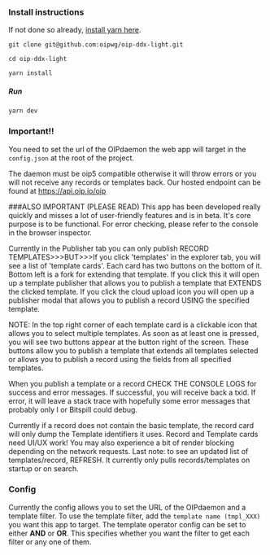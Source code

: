 ### Install instructions

If not done so already, [install yarn here](https://yarnpkg.com/en/docs/install#debian-stable).

`git clone git@github.com:oipwg/oip-ddx-light.git`

`cd oip-ddx-light`

`yarn install`

##### Run

`yarn dev`


### Important!!
You need to set the url of the OIPdaemon the web app will target in the `config.json` at the root
of the project.

The daemon must be oip5 compatible otherwise it will throw errors or you will not receive any records
or templates back. Our hosted endpoint can be found at https://api.oip.io/oip

###ALSO IMPORTANT (PLEASE READ)
This app has been developed really quickly and misses a lot of user-friendly features and is in beta. It's core purpose is 
to be functional. For error checking, please refer to the console in the browser inspector.

Currently in the Publisher tab you can only publish RECORD TEMPLATES>>>BUT>>>If you click 'templates' in
the explorer tab, you will see a list of 'template cards'. Each card has two buttons on the bottom of it. Bottom left
is a fork for extending that template. If you click this it will open up a template publisher that allows you
to publish a template that EXTENDS the clicked template. If you click the cloud upload icon you will open up a publisher modal
that allows you to publish a record USING the specified template. 

NOTE: In the top right corner of each template card 
is a clickable icon that allows you to select multiple templates. As soon as at least one is pressed, you will see two
buttons appear at the button right of the screen. These buttons allow you to publish a template that extends 
all templates selected or allows you to publish a record using the fields from all specified templates. 

When you publish a template or a record CHECK THE CONSOLE LOGS for success and error messages. If successful, you will
receive back a txid. If error, it will leave a stack trace with hopefully some error messages that probably only I or Bitspill could debug.

Currently if a record does not contain the basic template, the record card will only dump the Template identifiers 
it uses. Record and Template cards need UI/UX work! You may also experience a bit of render blocking depending on the network requests.
Last note: to see an updated list of templates/record, REFRESH. It currently only pulls records/templates on startup or
on search.

### Config
Currently the config allows you to set the URL of the OIPdaemon and a template filter. 
To use the template filter, add the `template name (tmpl_XXX)` you want this app to target. The template operator
config can be set to either **AND** or **OR**. This specifies whether you want the filter to get 
each filter or any one of them.

